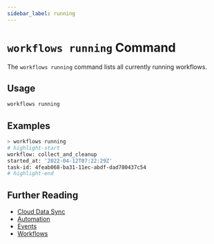 ```yaml
---
sidebar_label: running
---
```


# `workflows running` Command

The `workflows running` command lists all currently running workflows.

## Usage

```bash
workflows running
```

## Examples

```bash
> workflows running
# highlight-start
workflow: collect_and_cleanup
started_at: '2022-04-12T07:22:29Z'
task-id: 4feab068-ba31-11ec-abdf-dad780437c54
# highlight-end
```

## Further Reading

- [Cloud Data Sync](../../../../concepts/cloud-data-sync/index.md)
- [Automation](../../../../concepts/automation/index.md)
- [Events](../../../events/index.md)
- [Workflows](../../../workflows/index.md)
